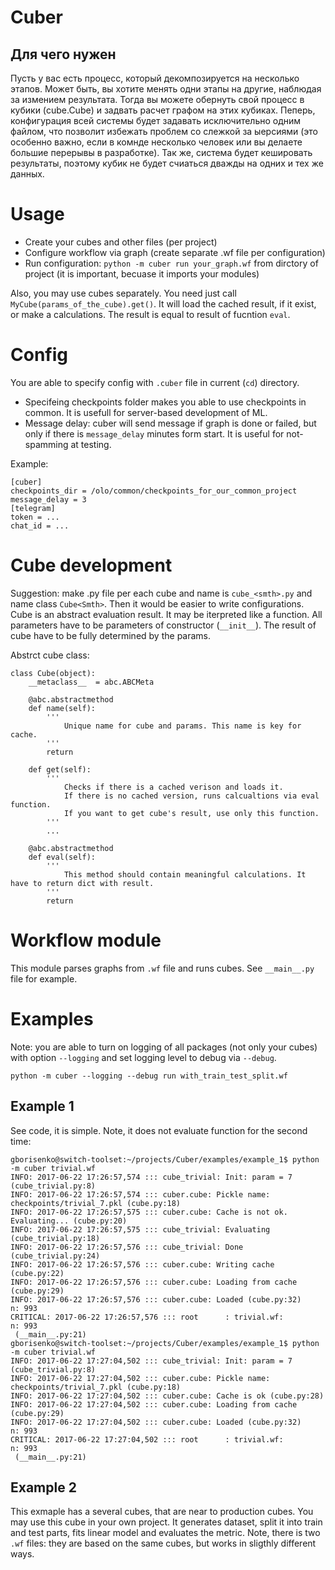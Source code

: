 # Cuber
## Для чего нужен
Пусть у вас есть процесс, который декомпозируется на несколько этапов. Может быть, вы хотите менять одни этапы на другие, наблюдая за измением результата. Тогда вы можете обернуть свой процесс в кубики (cube.Cube) и задвать расчет графом на этих кубиках. Пеперь, конфигурация всей системы будет задавать исключительно одним файлом, что позволит избежать проблем со слежкой за ыерсиями (это особенно важно, если в комнде несколько человек или вы делаете большие перерывы в разработке). Так же, система будет кешировать результаты, поэтому кубик не будет счиаться дважды на одних и тех же данных.

# Usage
* Create your cubes and other files (per project)
* Configure workflow via graph (create separate .wf file per configuration)
* Run configuration: `python -m cuber run your_graph.wf` from dirctory of project (it is important, becuase it imports your modules)

Also, you may use cubes separately. You need just call `MyCube(params_of_the_cube).get()`. It will load the cached result, if it exist, or make a calculations. The result is equal to result of fucntion `eval`.

# Config
You are able to specify config with `.cuber` file in current (`cd`) directory.

* Specifeing checkpoints folder makes you able to use checkpoints in common. It is usefull for server-based development of ML.
* Message delay: cuber will send message if graph is done or failed, but only if there is `message_delay` minutes form start. It is useful for not-spamming at testing.

Example:
```
[cuber]
checkpoints_dir = /olo/common/checkpoints_for_our_common_project
message_delay = 3
[telegram]
token = ...
chat_id = ...
```

# Cube development
Suggestion: make .py file per each cube and name is `cube_<smth>.py` and name class `Cube<Smth>`. Then it would be easier to write configurations.
Cube is an abstract evaluation result. It may be iterpreted like a function.
All parameters have to be parameters of constructor (`__init__`). The result of cube have to be fully determined by the params.

Abstrct cube class:
```
class Cube(object):
    __metaclass__  = abc.ABCMeta

    @abc.abstractmethod
    def name(self):
        '''
            Unique name for cube and params. This name is key for cache.
        '''
        return

    def get(self):
        '''
            Checks if there is a cached verison and loads it.
            If there is no cached version, runs calcualtions via eval function.
            If you want to get cube's result, use only this function.
        '''
        ...

    @abc.abstractmethod
    def eval(self):
        '''
            This method should contain meaningful calculations. It have to return dict with result.
        '''
        return
```

# Workflow module
This module parses graphs from `.wf` file and runs cubes. See `__main__.py` file for example.

# Examples
Note: you are able to turn on logging of all packages (not only your cubes) with option `--logging` and set logging level to debug via `--debug`.
```
python -m cuber --logging --debug run with_train_test_split.wf
```

## Example 1
See code, it is simple.
Note, it does not evaluate function for the second time:
```
gborisenko@switch-toolset:~/projects/Cuber/examples/example_1$ python -m cuber trivial.wf
INFO: 2017-06-22 17:26:57,574 ::: cube_trivial: Init: param = 7 (cube_trivial.py:8)
INFO: 2017-06-22 17:26:57,574 ::: cuber.cube: Pickle name: checkpoints/trivial_7.pkl (cube.py:18)
INFO: 2017-06-22 17:26:57,575 ::: cuber.cube: Cache is not ok. Evaluating... (cube.py:20)
INFO: 2017-06-22 17:26:57,575 ::: cube_trivial: Evaluating (cube_trivial.py:18)
INFO: 2017-06-22 17:26:57,576 ::: cube_trivial: Done (cube_trivial.py:24)
INFO: 2017-06-22 17:26:57,576 ::: cuber.cube: Writing cache (cube.py:22)
INFO: 2017-06-22 17:26:57,576 ::: cuber.cube: Loading from cache (cube.py:29)
INFO: 2017-06-22 17:26:57,576 ::: cuber.cube: Loaded (cube.py:32)
n: 993
CRITICAL: 2017-06-22 17:26:57,576 ::: root      : trivial.wf:
n: 993
 (__main__.py:21)
gborisenko@switch-toolset:~/projects/Cuber/examples/example_1$ python -m cuber trivial.wf
INFO: 2017-06-22 17:27:04,502 ::: cube_trivial: Init: param = 7 (cube_trivial.py:8)
INFO: 2017-06-22 17:27:04,502 ::: cuber.cube: Pickle name: checkpoints/trivial_7.pkl (cube.py:18)
INFO: 2017-06-22 17:27:04,502 ::: cuber.cube: Cache is ok (cube.py:28)
INFO: 2017-06-22 17:27:04,502 ::: cuber.cube: Loading from cache (cube.py:29)
INFO: 2017-06-22 17:27:04,502 ::: cuber.cube: Loaded (cube.py:32)
n: 993
CRITICAL: 2017-06-22 17:27:04,502 ::: root      : trivial.wf:
n: 993
 (__main__.py:21)
```

## Example 2
This exmaple has a several cubes, that are near to production cubes. You may use this cube in your own project.
It generates dataset, split it into train and test parts, fits linear model and evaluates the metric.
Note, there is two `.wf` files: they are based on the same cubes, but works in sligthly different ways.
